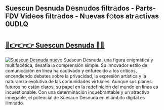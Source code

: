 ## Suescun Desnuda D𝚎sn𝚞dos filtr𝚊dos - Parts-FDV Vid𝚎os filtr𝚊dos - N𝚞evas f𝚘tos atr𝚊ctivas 0UDLQ

# <h2><a href="http://mbboqgh.tromn.icu/?c=Suescun+Desnuda">🔗👉👉👉 Suescun Desnuda 🔗🔗</a></h2>

[![Suescun Desnuda nuevo](https://i.imgur.com/pEAQMta.gif)](http://mbboqgh.tromn.icu/?c=Suescun+Desnuda)
Suescun Desnuda, una figura enigmática y multifacética, desafía la comprensión simple. Su innovador estilo de comunicación en línea ha cautivado y enfurecido a los críticos, encendiendo debates sobre la privacidad, la expresión artística y la naturaleza evolutiva de las comunidades virtuales. Aunque sus planes futuros no están claros, su papel en la redefinición del mundo en línea es incuestionable. Con una determinación inquebrantable y un atractivo innegable, el potencial de Suescun Desnuda en el ámbito digital es ilimitado.
